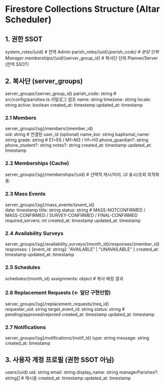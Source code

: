 # Firestore Collections Structure (Altar Scheduler)

## 1. 권한 SSOT

system_roles/{uid}                  # 전역 Admin
parish_roles/{uid}_{parish_code}    # 본당 단위 Manager
memberships/{uid}_{server_group_id} # 복사단 단위 Planner/Server (전역 SSOT)

## 2. 복사단 (server_groups)

server_groups/{server_group_id}
  parish_code: string        # src/config/parishes.ts 카탈로그 참조
  name: string
  timezone: string
  locale: string
  active: boolean
  created_at: timestamp
  updated_at: timestamp

### 2.1 Members
  
  server_groups/{sg}/members/{member_id}  
    uid: string                # 연결된 user_id (optional)
    name_kor: string
    baptismal_name: string
    grade: string              # E1~E6 / M1~M3 / H1~H3
    phone_guardian?: string
    phone_student?: string
    notes?: string
    created_at: timestamp
    updated_at: timestamp

### 2.2 Memberships (Cache)

  server_groups/{sg}/memberships/{uid}    # 선택적 캐시/미러. UI 표시/조회 최적화용.
  
### 2.3 Mass Events

  server_groups/{sg}/mass_events/{event_id}  
    date: timestamp
    title: string
    status: string             # MASS-NOTCONFIRMED / MASS-CONFIRMED / SURVEY-CONFIRMED / FINAL-CONFIRMED
    required_servers: int
    created_at: timestamp
    updated_at: timestamp

### 2.4 Availability Surveys

  server_groups/{sg}/availability_surveys/{month_id}/responses/{member_id}
    responses: {
    [event_id: string]: "AVAILABLE" | "UNAVAILABLE"
    }
    created_at: timestamp
    updated_at: timestamp

### 2.5 Schedules

  schedules/{month_id}
    assignments: object        # 복사 배정 결과

### 2.6 Replacement Requests (<- 일단 구현안함)

  server_groups/{sg}/replacement_requests/{req_id}  
    requester_uid: string
    target_event_id: string
    status: string             # pending/approved/rejected
    created_at: timestamp
    updated_at: timestamp

### 2.7 Notifications

  server_groups/{sg}/notifications/{notif_id}
    type: string
    message: string
    created_at: timestamp

## 3. 사용자 계정 프로필 (권한 SSOT 아님)

users/{uid}
  uid: string
  email: string
  display_name: string
  managerParishes?: string[]   # 캐시용
  created_at: timestamp
  updated_at: timestamp
